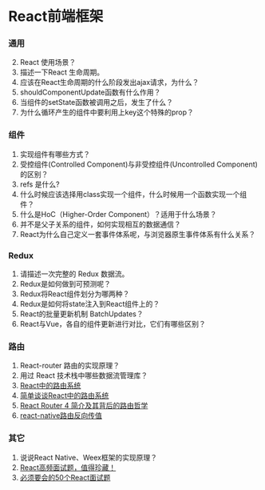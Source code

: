 # React前端框架

### 通用

2. React 使用场景？
3. 描述一下React 生命周期。
4. 应该在React生命周期的什么阶段发出ajax请求，为什么？
5. shouldComponentUpdate函数有什么作用？
6. 当组件的setState函数被调用之后，发生了什么？
7. 为什么循环产生的组件中要利用上key这个特殊的prop？

### 组件

1. 实现组件有哪些方式？
2. 受控组件(Controlled Component)与非受控组件(Uncontrolled Component)的区别？
3. refs 是什么?
4. 什么时候应该选择用class实现一个组件，什么时候用一个函数实现一个组件？
5. 什么是HoC（Higher-Order Component）？适用于什么场景？
6. 并不是父子关系的组件，如何实现相互的数据通信？
7. React为什么自己定义一套事件体系呢，与浏览器原生事件体系有什么关系？

### Redux

1. 请描述一次完整的 Redux 数据流。
2. Redux是如何做到可预测呢？
3. Redux将React组件划分为哪两种？
4. Redux是如何将state注入到React组件上的？
5. React的批量更新机制 BatchUpdates？
6. React与Vue，各自的组件更新进行对比，它们有哪些区别？

### 路由

1. React-router 路由的实现原理？
2. 用过 React 技术栈中哪些数据流管理库？
3. [React中的路由系统](https://www.bbsmax.com/A/B0zqmWP8zv/)
4. [简单谈谈React中的路由系统](http://www.10qianwan.com/articledetail/22653.html)
5. [React Router 4 简介及其背后的路由哲学](http://reactpeixun.com/reactganhuo/2018-01-28/335.html)
6. [react-native路由反向传值](https://www.jianshu.com/p/a5287a6f3f01)

### 其它

1. 说说React Native、Weex框架的实现原理？
2. [React高频面试题，值得珍藏！](http://www.lucklnk.com/godaddy/details/aid/690502212)
3. [必须要会的50个React面试题](https://segmentfault.com/a/1190000018604138)